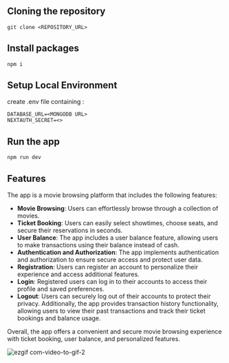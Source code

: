 
## Cloning the repository

```shell
git clone <REPOSITORY_URL>
```

## Install packages

```shell
npm i
```

## Setup Local Environment 
create .env file containing : 

```
DATABASE_URL=<MONGODB URL>
NEXTAUTH_SECRET=<>
```

## Run the app

```shell
npm run dev
```

## Features

The app is a movie browsing platform that includes the following features:

- **Movie Browsing**: Users can effortlessly browse through a collection of movies.
- **Ticket Booking**: Users can easily select showtimes, choose seats, and secure their reservations in seconds.
- **User Balance**: The app includes a user balance feature, allowing users to make transactions using their balance instead of cash.
- **Authentication and Authorization**: The app implements authentication and authorization to ensure secure access and protect user data.
- **Registration**: Users can register an account to personalize their experience and access additional features.
- **Login**: Registered users can log in to their accounts to access their profile and saved preferences.
- **Logout**: Users can securely log out of their accounts to protect their privacy.
Additionally, the app provides transaction history functionality, allowing users to view their past transactions and track their ticket bookings and balance usage.

Overall, the app offers a convenient and secure movie browsing experience with ticket booking, user balance, and personalized features.

![ezgif com-video-to-gif-2](https://github.com/Stefanuswilfrid/sea-cinema/assets/77448713/7e58a243-aa05-414c-ad74-29c763ce8592)


